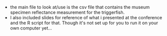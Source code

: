- the main file to look at/use is the csv file that contains the museum specimen reflectance measurement for the triggerfish.
- I also included slides for reference of what i presented at the conference and the R script for that. Though it's not set up for you to run it on your own computer yet...
